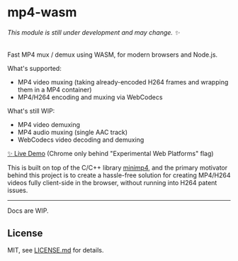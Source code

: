 # mp4-wasm

###### This module is still under development and may change. :sparkles:

Fast MP4 mux / demux using WASM, for modern browsers and Node.js.

What's supported:

- MP4 video muxing (taking already-encoded H264 frames and wrapping them in a MP4 container)
- MP4/H264 encoding and muxing via WebCodecs

What's still WIP:

- MP4 video demuxing
- MP4 audio muxing (single AAC track)
- WebCodecs video decoding and demuxing

[:sparkles: Live Demo](https://codepen.io/mattdesl/pen/LYWvmyp?editors=1010) (Chrome only behind "Experimental Web Platforms" flag)

This is built on top of the C/C++ library [minimp4](https://github.com/lieff/minimp4/), and the primary motivator behind this project is to create a hassle-free solution for creating MP4/H264 videos fully client-side in the browser, without running into H264 patent issues. 

---

Docs are WIP.

## License

MIT, see [LICENSE.md](http://github.com/mattdesl/mp4-wasm/blob/master/LICENSE.md) for details.
